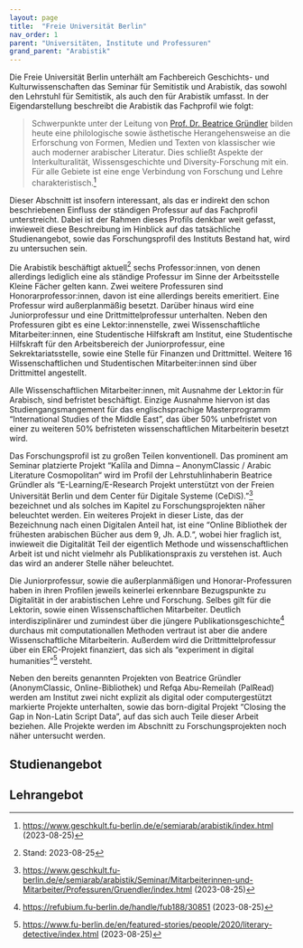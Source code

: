 ```yaml
---
layout: page
title:  "Freie Universität Berlin"
nav_order: 1
parent: "Universitäten, Institute und Professuren"
grand_parent: "Arabistik"
---
```


Die Freie Universität Berlin unterhält am Fachbereich Geschichts- und Kulturwissenschaften das Seminar für Semitistik und Arabistik, das sowohl den Lehrstuhl für Semitistik, als auch den für Arabistik umfasst. In der Eigendarstellung beschreibt die Arabistik das Fachprofil wie folgt:

> Schwerpunkte unter der Leitung von [Prof. Dr. Beatrice Gründler](https://www.geschkult.fu-berlin.de/e/semiarab/arabistik/Seminar/Mitarbeiterinnen-und-Mitarbeiter/Professuren/Gruendler/index.html) bilden heute eine philologische sowie ästhetische Herangehensweise an die Erforschung von Formen, Medien und Texten von klassischer wie auch moderner arabischer Literatur. Dies schließt Aspekte der Interkulturalität, Wissensgeschichte und Diversity-Forschung mit ein. Für alle Gebiete ist eine enge Verbindung von Forschung und Lehre charakteristisch.[^1]

Dieser Abschnitt ist insofern interessant, als das er indirekt den schon beschriebenen Einfluss der ständigen Professur auf das Fachprofil unterstreicht. Dabei ist der Rahmen dieses Profils denkbar weit gefasst, inwieweit diese Beschreibung im Hinblick auf das tatsächliche Studienangebot, sowie das Forschungsprofil des Instituts Bestand hat, wird zu untersuchen sein.

Die Arabistik beschäftigt aktuell[^2] sechs Professor:innen, von denen allerdings lediglich eine als ständige Professur im Sinne der Arbeitsstelle Kleine Fächer gelten kann. Zwei weitere Professuren sind Honorarprofessor:innen, davon ist eine allerdings bereits emeritiert. Eine Professur wird außerplanmäßig besetzt. Darüber hinaus wird eine Juniorprofessur und eine Drittmittelprofessur unterhalten. Neben den Professuren gibt es eine Lektor:innenstelle, zwei Wissenschaftliche Mitarbeiter:innen, eine Studentische Hilfskraft am Institut, eine Studentische Hilfskraft für den Arbeitsbereich der Juniorprofessur, eine Sekrektariatsstelle, sowie eine Stelle für Finanzen und Drittmittel. Weitere 16 Wissenschaftlichen und Studentischen Mitarbeiter:innen sind über Drittmittel angestellt. 

Alle Wissenschaftlichen Mitarbeiter:innen, mit Ausnahme der Lektor:in für Arabisch, sind befristet beschäftigt. Einzige Ausnahme hiervon ist das Studiengangsmangement für das englischsprachige Masterprogramm “International Studies of the Middle East”, das über 50% unbefristet von einer zu weiteren 50% befristeten wissenschaftlichen Mitarbeiterin besetzt wird.

Das Forschungsprofil ist zu großen Teilen konventionell. Das prominent am Seminar platzierte Projekt “Kalīla and Dimna – AnonymClassic / Arabic Literature Cosmopolitan“ wird im Profil der Lehrstuhlinhaberin Beatrice Gründler als “E-Learning/E-Research Projekt unterstützt von der Freien Universität Berlin und dem Center für Digitale Systeme (CeDiS).”[^3] bezeichnet und als solches im Kapitel zu Forschungsprojekten näher beleuchtet werden. Ein weiteres Projekt in dieser Liste, das der Bezeichnung nach einen Digitalen Anteil hat, ist eine “Online Bibliothek der frühesten arabischen Bücher aus dem 9, Jh. A.D.“, wobei hier fraglich ist, inwieweit die Digitalität Teil der eigentlich Methode und wissenschaftlichen Arbeit ist und nicht vielmehr als Publikationspraxis zu verstehen ist. Auch das wird an anderer Stelle näher beleuchtet.

Die Juniorprofessur, sowie die außerplanmäßigen und Honorar-Professuren haben in ihren Profilen jeweils keinerlei erkennbare Bezugspunkte zu Digitalität in der arabistischen Lehre und Forschung. Selbes gilt für die Lektorin, sowie einen Wissenschaftlichen Mitarbeiter. Deutlich interdisziplinärer und zumindest über die jüngere Publikationsgeschichte[^4] durchaus mit computationallen Methoden vertraut ist aber die andere Wissenschaftliche Mitarbeiterin. Außerdem wird die Drittmittelprofessur über ein ERC-Projekt finanziert, das sich als “experiment in digital humanities”[^5] versteht.

Neben den bereits genannten Projekten von Beatrice Gründler (AnonymClassic, Online-Bibliothek) und Refqa Abu-Remeilah (PalRead) werden am Institut zwei nicht explizit als digital oder computergestützt markierte Projekte unterhalten, sowie das born-digital Projekt “Closing the Gap in Non-Latin Script Data”, auf das sich auch Teile dieser Arbeit beziehen. Alle Projekte werden im Abschnitt zu Forschungsprojekten noch näher untersucht werden.

## Studienangebot


## Lehrangebot


[^1]: https://www.geschkult.fu-berlin.de/e/semiarab/arabistik/index.html (2023-08-25)
[^2]: Stand: 2023-08-25
[^3]: https://www.geschkult.fu-berlin.de/e/semiarab/arabistik/Seminar/Mitarbeiterinnen-und-Mitarbeiter/Professuren/Gruendler/index.html (2023-08-25)
[^4]: https://refubium.fu-berlin.de/handle/fub188/30851 (2023-08-25)
[^5]: https://www.fu-berlin.de/en/featured-stories/people/2020/literary-detective/index.html (2023-08-25)